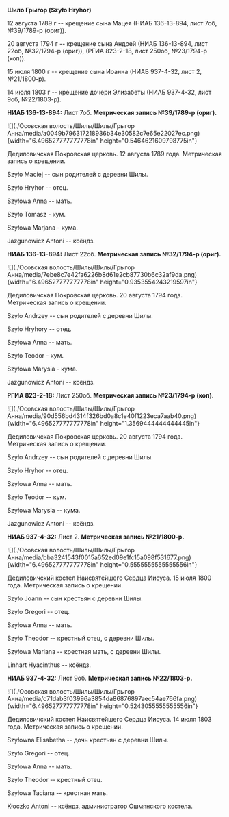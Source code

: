 **Шило Грыгор (Szyło Hryhor)**

12 августа 1789 г -- крещение сына Мацея (НИАБ 136-13-894, лист 7об,
№39/1789-р (ориг)).

20 августа 1794 г -- крещение сына Андрей (НИАБ 136-13-894, лист 22об,
№32/1794-р (ориг)), (РГИА 823-2-18, лист 250об, №23/1794-р (коп)).

15 июля 1800 г -- крещение сына Иоанна (НИАБ 937-4-32, лист 2,
№21/1800-р).

14 июля 1803 г -- крещение дочери Элизабеты (НИАБ 937-4-32, лист 9об,
№22/1803-р).

**НИАБ 136-13-894:** Лист 7об. **Метрическая запись №39/1789-р (ориг).**

![](./Осовская волость/Шилы/Шилы/Грыгор Анна/media/a0049b796317218936b34e30582c7e65e22027ec.png){width="6.496527777777778in"
height="0.5464621609798775in"}

Дедиловичская Покровская церковь. 12 августа 1789 года. Метрическая
запись о крещении.

Szyło Maciej -- сын родителей с деревни Шилы.

Szyło Hryhor -- отец.

Szyłowa Anna -- мать.

Szyło Tomasz - кум.

Szyłowa Marjana - кума.

Jazgunowicz Antoni -- ксёндз.

**НИАБ 136-13-894:** Лист 22об. **Метрическая запись №32/1794-р
(ориг).**

![](./Осовская волость/Шилы/Шилы/Грыгор Анна/media/7ebe8c7e42fa6226b8d61e2cb87730b6c32af9da.png){width="6.496527777777778in"
height="0.9353554243219597in"}

Дедиловичская Покровская церковь. 20 августа 1794 года. Метрическая
запись о крещении.

Szyło Andrzey -- сын родителей с деревни Шилы.

Szyło Hryhory -- отец.

Szyłowa Anna -- мать.

Szyło Teodor - кум.

Szyłowa Marysia - кума.

Jazgunowicz Antoni -- ксёндз.

**РГИА 823-2-18:** Лист 250об. **Метрическая запись №23/1794-р (коп).**

![](./Осовская волость/Шилы/Шилы/Грыгор Анна/media/90d556bd4314f326bd0a8c1e40f1223eca7aab40.png){width="6.496527777777778in"
height="1.3569444444444445in"}

Дедиловичская Покровская церковь. 20 августа 1794 года. Метрическая
запись о крещении.

Szyło Andrzey -- сын родителей с деревни Шилы.

Szyło Hryhor -- отец.

Szyłowa Anna -- мать.

Szyło Teodor -- кум.

Szyłowa Marysia -- кума.

Jazgunowicz Antoni -- ксёндз.

**НИАБ 937-4-32:** Лист 2. **Метрическая запись №21/1800-р.**

![](./Осовская волость/Шилы/Шилы/Грыгор Анна/media/bba3241543f0015a652ed09e1fc15a098f531677.png){width="6.496527777777778in"
height="0.5555555555555556in"}

Дедиловичский костел Наисвятейшего Сердца Иисуса. 15 июля 1800 года.
Метрическая запись о крещении.

Szyło Joann -- сын крестьян с деревни Шилы.

Szyło Gregori -- отец.

Szyłowa Anna -- мать.

Szyło Theodor -- крестный отец, с деревни Шилы.

Szyłowa Mariana -- крестная мать, с деревни Шилы.

Linhart Hyacinthus -- ксёндз.

**НИАБ 937-4-32:** Лист 9об. **Метрическая запись №22/1803-р.**

![](./Осовская волость/Шилы/Шилы/Грыгор Анна/media/c71dab3f03996a3854da86876897aec54ae766fa.png){width="6.496527777777778in"
height="0.5243055555555556in"}

Дедиловичский костел Наисвятейшего Сердца Иисуса. 14 июля 1803 года.
Метрическая запись о крещении.

Szyłowna Elisabetha -- дочь крестьян с деревни Шилы.

Szyło Gregori -- отец.

Szyłowa Anna -- мать.

Szyło Theodor -- крестный отец.

Szyłowa Taciana -- крестная мать.

Kłoczko Antoni -- ксёндз, администратор Ошмянского костела.
